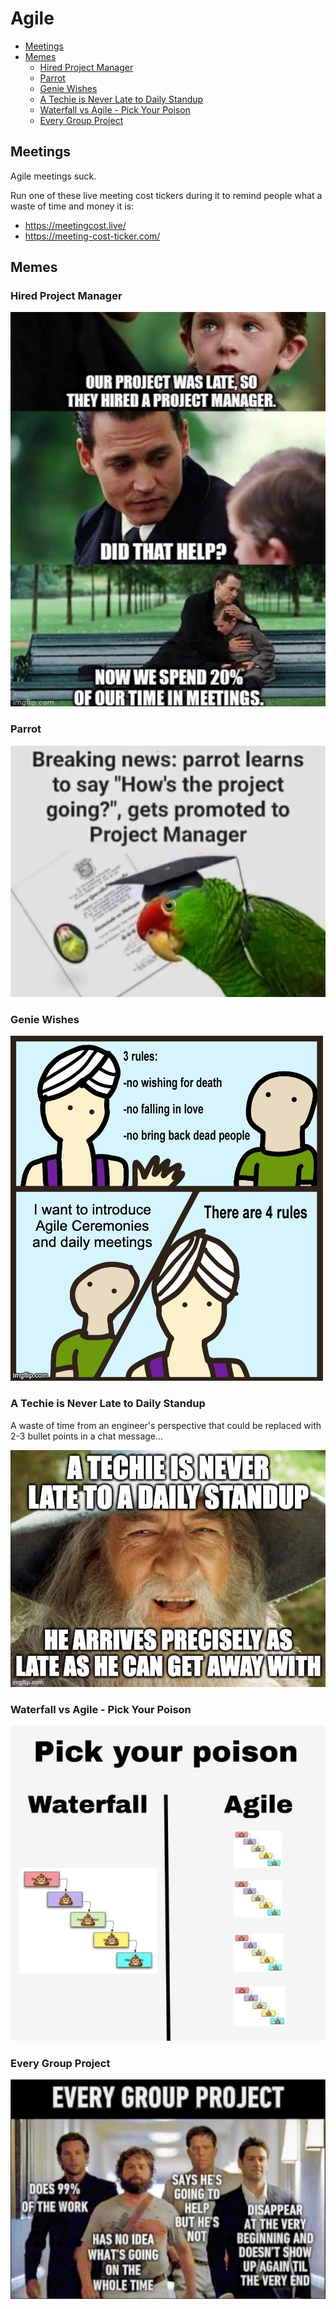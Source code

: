 # Agile

<!-- INDEX_START -->

- [Meetings](#meetings)
- [Memes](#memes)
  - [Hired Project Manager](#hired-project-manager)
  - [Parrot](#parrot)
  - [Genie Wishes](#genie-wishes)
  - [A Techie is Never Late to Daily Standup](#a-techie-is-never-late-to-daily-standup)
  - [Waterfall vs Agile - Pick Your Poison](#waterfall-vs-agile---pick-your-poison)
  - [Every Group Project](#every-group-project)

<!-- INDEX_END -->

## Meetings

Agile meetings suck.

Run one of these live meeting cost tickers during it to remind people what a waste of time and money it is:

- <https://meetingcost.live/>
- <https://meeting-cost-ticker.com/>

## Memes

### Hired Project Manager

![Hired Project Manager](images/hired_project_manager_20%25_time_in_meetings.jpg)

### Parrot

![Parrot](images/parrot_promoted_to_project_manager.jpeg)

### Genie Wishes

![Genie Wishes](images/agile_ceremonies_daily_meetings_4_rules.jpeg)

### A Techie is Never Late to Daily Standup

A waste of time from an engineer's perspective that could be replaced with 2-3 bullet points in a chat message...

![A Techie is Never Late to Daily Standup](images/a_techie_is_never_late_to_daily_standup.jpeg)

### Waterfall vs Agile - Pick Your Poison

![Waterfall vs Agile - Pick Your Poison](images/waterfall_vs_agile_pick_your_poison.jpeg)

### Every Group Project

![Every Group Project](images/every_group_project.jpeg)
